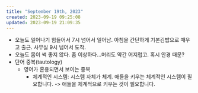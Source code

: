 ```yaml
---
title: "September 19th, 2023"
created: 2023-09-19 09:25:08
updated: 2023-09-19 21:09:35
---
```

  * 오늘도 일어나기 힘들어서 7시 넘어서 일어남. 아침을 간단하게 기본김밥으로 때우고 출근. 사무실 9시 넘어서 도착.
  * 오늘도 몸이 썩 좋지 않다. 좀 이상하다...머리도 약간 어지럽고. 혹시 안경 때문?
  * 단어 중복(tautology)
    * 영어가 혼용되면서 보이는 중복
      * 체계적인 시스템: 시스템 자체가 체계. 애들을 키우는 체계적인 시스템이 필요합니다. -> 애들을 체계적으로 키우는 것이 필요합니다.